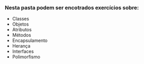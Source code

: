 ### Nesta pasta podem ser encotrados exercícios sobre: 
* Classes
* Objetos
* Atributos
* Métodos
* Encapsulamento
* Herança
* Interfaces
* Polimorfismo
